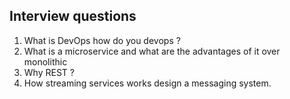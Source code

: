 ## Interview questions
1. What is DevOps how do you devops ?
2. What is a microservice and what are the advantages of it over monolithic
3. Why REST ?
4. How streaming services works design a messaging system.
